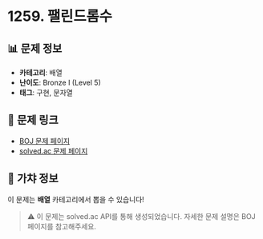 # 1259. 팰린드롬수

## 📊 문제 정보
- **카테고리**: 배열
- **난이도**: Bronze I (Level 5)
- **태그**: 구현, 문자열

## 🔗 문제 링크
- [BOJ 문제 페이지](https://www.acmicpc.net/problem/1259)
- [solved.ac 문제 페이지](https://solved.ac/problems/1259)

## 🎯 가챠 정보
이 문제는 **배열** 카테고리에서 뽑을 수 있습니다!

> ⚠️ 이 문제는 solved.ac API를 통해 생성되었습니다. 
> 자세한 문제 설명은 BOJ 페이지를 참고해주세요.
